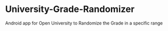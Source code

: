 # University-Grade-Randomizer
Android app for Open University to Randomize the Grade in a specific range
